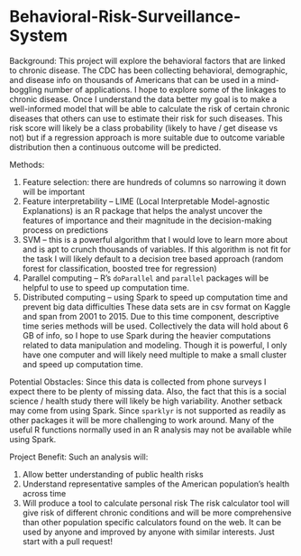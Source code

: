 # Behavioral-Risk-Surveillance-System

Background:
This project will explore the behavioral factors that are linked to chronic disease. The CDC has been collecting behavioral, demographic, and disease info on thousands of Americans that can be used in a mind-boggling number of applications. I hope to explore some of the linkages to chronic disease. Once I understand the data better my goal is to make a well-informed model that will be able to calculate the risk of certain chronic diseases that others can use to estimate their risk for such diseases. This risk score will likely be a class probability (likely to have / get disease vs not) but if a regression approach is more suitable due to outcome variable distribution then a continuous outcome will be predicted. 

Methods:
1.	Feature selection: there are hundreds of columns so narrowing it down will be important
2.	Feature interpretability – LIME (Local Interpretable Model-agnostic Explanations) is an R package that helps the analyst uncover the features of importance and their magnitude in the decision-making process on predictions
3.	SVM – this is a powerful algorithm that I would love to learn more about and is apt to crunch thousands of variables. If this algorithm is not fit for the task I will likely default to a decision tree based approach (random forest for classification, boosted tree for regression)
4.	Parallel computing – R’s `doParallel` and `parallel` packages will be helpful to use to speed up computation time. 
5.	Distributed computing – using Spark to speed up computation time and prevent big data difficulties 
These data sets are in csv format on Kaggle and span from 2001 to 2015. Due to this time component, descriptive time series methods will be used. Collectively the data will hold about 6 GB of info, so I hope to use Spark during the heavier computations related to data manipulation and modeling. Though it is powerful, I only have one computer and will likely need multiple to make a small cluster and speed up computation time.

Potential Obstacles:
Since this data is collected from phone surveys I expect there to be plenty of missing data. Also, the fact that this is a social science / health study there will likely be high variability. Another setback may come from using Spark. Since `sparklyr` is not supported as readily as other packages it will be more challenging to work around. Many of the useful R functions normally used in an R analysis may not be available while using Spark. 

Project Benefit:
Such an analysis will: 
1.	Allow better understanding of public health risks
2.	Understand representative samples of the American population’s health across time 
3.	Will produce a tool to calculate personal risk
The risk calculator tool will give risk of different chronic conditions and will be more comprehensive than other population specific calculators found on the web. It can be used by anyone and improved by anyone with similar interests. Just start with a pull request!
